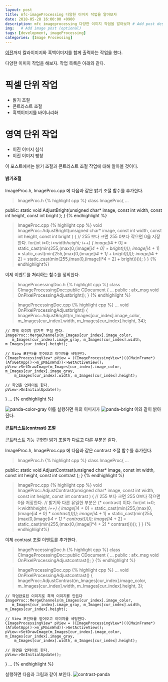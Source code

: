 ```yaml
---
layout: post
title: mfc-imageProcessing 다양한 이미지 작업을 알아보자
date: 2018-05-28 16:00:00 +0900
description: mfc imageprocessing 다양한 이미지 작업을 알아보자 # Add post description (optional)
img:   # Add image post (optional)
tags: [development, imageProcessing]
categories: [Image Processing]
---
```


[이전](../ImageProcessing-grayImage)까지 칼라이미지와 흑백이미지를 함께 출력하는 작업을 했다.

다양한 이미지 작업을 해보자. 작업 목록은 아래와 같다.

# 픽셀 단위 작업

* 밝기 조절
* 콘트라스트 조절
* 흑백이미지를 바이너리화

# 영역 단위 작업

* 이진 이미지 침식
* 이진 이미지 팽창

이 포스트에서는 밝기 조절과 콘트라스트 조절 작업에 대해 알아볼 것이다.

#### 밝기조절

ImageProc.h, ImageProc.cpp 에 다음과 같은 밝기 조절 함수를 추가한다.
> ImageProc.h
{% highlight cpp %}
class ImageProc{
    ...

public:
    static void AdjustBright(unsigned char* image,
        const int width, const int height, const int bright );
}
{% endhighlight %}

> ImageProc.cpp
{% highlight cpp %}
void ImageProc::AdjustBright(unsigned char* image,
        const int width, const int height, const int bright )
{
    // 255 보다 크면 255 0보다 작으면 0을 저장한다.
    for(int i=0; i<width*height; i++)
    {
        image[i*4 + 0] = static_cast<char>(min(255,(max(0,(image[i*4 + 0] + bright)))));
        image[i*4 + 1] = static_cast<char>(min(255,(max(0,(image[i*4 + 1] + bright)))));
        image[i*4 + 2] = static_cast<char>(min(255,(max(0,(image[i*4 + 2] + bright)))));
    }
}
{% endhighlight%}

이제 이벤트를 처리하는 함수를 정의한다.
> ImageProcessingDoc.h
{% highlight cpp %}
class CImageProcessingDoc::public CDocument
{
    ...
public :
    afx_msg void OnPixelProcessingAdjustbright();
}
{% endhighlight %}

> ImageProcessingDoc.cpp
{% highlight cpp %}
...
void OnPixelProcessingAdjustbright()
{
    ImageProc::AdjustBright(m_Images[cur_index].image_color, 
        m_Images[cur_index].width, m_Images[cur_index].height, 34);

    // 흑백 이미지 밝기도 조절 한다.
    ImageProc::MergeChannels(m_Images[cur_index].image_color, 
       m_Images[cur_index].image_gray, m_Images[cur_index].width, m_Images[cur_index].height);
    
    // View 포인터를 얻어오고 이미지를 세팅한다.
    CImageProcessingView* pView = (CImageProcessingView*)((CMainFrame*)(AfxGetApp()->m_pMainWnd))->GetActiveView();
    pView->SetDrawImage(m_Images[cur_index].image_color, m_Images[cur_index].image_gray,
		m_Images[cur_index].width, m_Images[cur_index].height);

    // 화면을 업데이트 한다.
    pView->OnInitialUpdate();
}
...
{% endhighlight %}


![panda-color-gray]({{"/assets/img/imageProcessing/color-gray-panda.jpg"}})
이를 실행하면 위의 이미지가
![panda-bright]({{"/assets/img/imageProcessing/color-gray-panda-bright.jpg"}})
이와 같이 밝아진다.

#### 콘트라스트(contrast) 조절

콘트라스트 기능 구현만 밝기 조절과 다르고 다른 부분은 같다.

ImageProc.h, ImageProc.cpp 에 다음과 같은 contrast 조절 함수를 추가한다.
> ImageProc.h
{% highlight cpp %}
class ImageProc{
    ...

public:
    static void AdjustContrast(unsigned char* image,
        const int width, const int height, const int contrast );
}
{% endhighlight %}

> ImageProc.cpp
{% highlight cpp %}
void ImageProc::AdjustContrast(unsigned char* image,
        const int width, const int height, const int contrast )
{
    // 255 보다 크면 255 0보다 작으면 0을 저장한다.
    // 밝기와 다른 유일한 부분은 (* contrast) 이다.
    for(int i=0; i<width*height; i++)
    {
        image[i*4 + 0] = static_cast<char>(min(255,(max(0,(image[i*4 + 0] * contrast)))));
        image[i*4 + 1] = static_cast<char>(min(255,(max(0,(image[i*4 + 1] * contrast)))));
        image[i*4 + 2] = static_cast<char>(min(255,(max(0,(image[i*4 + 2] * contrast)))));
    }
}
{% endhighlight%}

이제 contrast 조절 이벤트를 추가한다.

> ImageProcessingDoc.h
{% highlight cpp %}
class CImageProcessingDoc::public CDocument
{
    ...
public :
    afx_msg void OnPixelProcessingAdjustcontrast();
}
{% endhighlight %}

> ImageProcessingDoc.cpp
{% highlight cpp %}
...
void OnPixelProcessingAdjustcontrast()
{
    ImageProc::AdjustContrast(m_Images[cur_index].image_color, 
        m_Images[cur_index].width, m_Images[cur_index].height, 3);

    // 작업완료된 이미지로 흑백 이미지를 만든다
    ImageProc::MergeChannels(m_Images[cur_index].image_color, 
       m_Images[cur_index].image_gray, m_Images[cur_index].width, m_Images[cur_index].height);
    
    // View 포인터를 얻어오고 이미지를 세팅한다.
    CImageProcessingView* pView = (CImageProcessingView*)((CMainFrame*)(AfxGetApp()->m_pMainWnd))->GetActiveView();
    pView->SetDrawImage(m_Images[cur_index].image_color, m_Images[cur_index].image_gray,
		m_Images[cur_index].width, m_Images[cur_index].height);

    // 화면을 업데이트 한다.
    pView->OnInitialUpdate();
}
...
{% endhighlight %}

실행하면 다음과 그림과 같이 보인다.
![contrast-panda]({{"/assets/img/imageProcessing/contrast-panda.jpg"}})